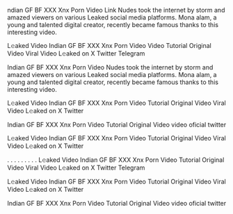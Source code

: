 ndian GF BF XXX Xnx Porn Video Link Nudes took the internet by storm and amazed viewers on various Leaked social media platforms. Mona alam, a young and talented digital creator, recently became famous thanks to this interesting video.

L𝚎aked Video Indian GF BF XXX Xnx Porn Video Video Tutorial Original Video Viral Video L𝚎aked on X Twitter Telegram

Indian GF BF XXX Xnx Porn Video Nudes took the internet by storm and amazed viewers on various Leaked social media platforms. Mona alam, a young and talented digital creator, recently became famous thanks to this interesting video.

L𝚎aked Video Indian GF BF XXX Xnx Porn Video Tutorial Original Video Viral Video L𝚎aked on X Twitter

Indian GF BF XXX Xnx Porn Video Tutorial Original Video video oficial twitter

L𝚎aked Video Indian GF BF XXX Xnx Porn Video Tutorial Original Video Viral Video L𝚎aked on X Twitter

. . . . . . . . . L𝚎aked Video Indian GF BF XXX Xnx Porn Video Tutorial Original Video Viral Video L𝚎aked on X Twitter Telegram

L𝚎aked Video Indian GF BF XXX Xnx Porn Video Tutorial Original Video Viral Video L𝚎aked on X Twitter

Indian GF BF XXX Xnx Porn Video Tutorial Original Video video oficial twitter

